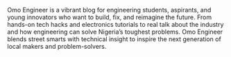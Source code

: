 Omo Engineer is a vibrant blog for engineering students, aspirants, and young innovators who want to build, fix, and reimagine the future. From hands-on tech hacks and electronics tutorials to real talk about the industry and how engineering can solve Nigeria’s toughest problems.
Omo Engineer blends street smarts with technical insight to inspire the next generation of local makers and problem-solvers.
